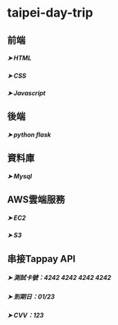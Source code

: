 # taipei-day-trip

## 前端
##### ➤ HTML
##### ➤ CSS
##### ➤ Javascript

## 後端
##### ➤ python flask

## 資料庫
##### ➤ Mysql

## AWS雲端服務
##### ➤ EC2
##### ➤ S3

## 串接Tappay API
##### ➤ 測試卡號：4242 4242 4242 4242
##### ➤ 到期日：01/23
##### ➤ CVV：123
